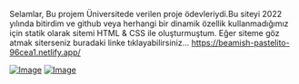 Selamlar,
Bu projem Üniversitede verilen proje ödevleriydi.Bu siteyi 2022 yılında bitirdim ve github veya herhangi bir dinamik özellik kullanmadığımız için statik olarak sitemi HTML & CSS ile oluşturmuştum.
Eğer siteme göz atmak siterseniz buradaki linke tıklayabilirsiniz...
<a>https://beamish-pastelito-96cea1.netlify.app/</a>

[![Image](https://i.hizliresim.com/6do1d1i.jpg)](https://hizliresim.com/6do1d1i)
[![Image](https://i.hizliresim.com/h5g2q2e.jpg)](https://hizliresim.com/h5g2q2e)

